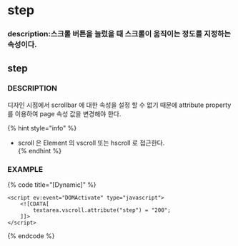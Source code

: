# step

### description:스크롤 버튼을 눌렀을 때 스크롤이 움직이는 정도를 지정하는 속성이다.

## step

### DESCRIPTION

디자인 시점에서 scrollbar 에 대한 속성을 설정 할 수 없기 때문에 attribute property 를 이용하여 page 속성 값을 변경해야 한다.

{% hint style="info" %}
* scroll 은 Element 의 vscroll 또는 hscroll 로 접근한다.   
{% endhint %}

### EXAMPLE

{% code title="\[Dynamic\]" %}
```markup
<script ev:event="DOMActivate" type="javascript">
    <![CDATA[
        textarea.vscroll.attribute("step") = "200";
    ]]>
</script>
```
{% endcode %}


